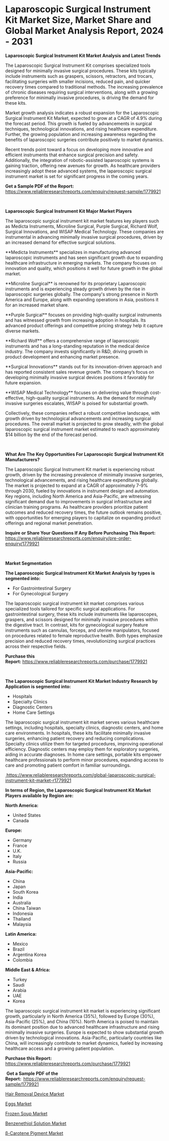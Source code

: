 <p><h1>Laparoscopic Surgical Instrument Kit Market Size, Market Share and Global Market Analysis Report, 2024 - 2031</h1></p><p><strong>Laparoscopic Surgical Instrument Kit Market Analysis and Latest Trends</strong></p>
<p><p>The Laparoscopic Surgical Instrument Kit comprises specialized tools designed for minimally invasive surgical procedures. These kits typically include instruments such as graspers, scissors, retractors, and trocars, facilitating surgeries with smaller incisions, reduced pain, and quicker recovery times compared to traditional methods. The increasing prevalence of chronic diseases requiring surgical interventions, along with a growing preference for minimally invasive procedures, is driving the demand for these kits.</p><p>Market growth analysis indicates a robust expansion for the Laparoscopic Surgical Instrument Kit Market, expected to grow at a CAGR of 4.9% during the forecast period. This growth is fueled by advancements in surgical techniques, technological innovations, and rising healthcare expenditure. Further, the growing population and increasing awareness regarding the benefits of laparoscopic surgeries contribute positively to market dynamics. </p><p>Recent trends point toward a focus on developing more innovative and efficient instruments that enhance surgical precision and safety. Additionally, the integration of robotic-assisted laparoscopic systems is gaining traction, offering new avenues for growth. As healthcare providers increasingly adopt these advanced systems, the laparoscopic surgical instrument market is set for significant progress in the coming years.</p></p>
<p><strong>Get a Sample PDF of the Report:&nbsp;</strong> <a href="https://www.reliableresearchreports.com/enquiry/request-sample/1779921?utm_campaign=7&utm_medium=2&utm_source=Github&utm_content=ia&utm_term=19122024&utm_id=laparoscopic-surgical-instrument-kit">https://www.reliableresearchreports.com/enquiry/request-sample/1779921</a></p>
<p>&nbsp;</p>
<p><strong>Laparoscopic Surgical Instrument Kit Major Market Players</strong></p>
<p><p>The laparoscopic surgical instrument kit market features key players such as Medicta Instruments, Microline Surgical, Purple Surgical, Richard Wolf, Surgical Innovations, and WISAP Medical Technology. These companies are instrumental in advancing minimally invasive surgical procedures, driven by an increased demand for effective surgical solutions.</p><p>**Medicta Instruments** specializes in manufacturing advanced laparoscopic instruments and has seen significant growth due to expanding healthcare infrastructure in emerging markets. The company focuses on innovation and quality, which positions it well for future growth in the global market.</p><p>**Microline Surgical** is renowned for its proprietary Laparoscopic instruments and is experiencing steady growth driven by the rise in laparoscopic surgeries globally. The company's strong presence in North America and Europe, along with expanding operations in Asia, positions it for an increased market share.</p><p>**Purple Surgical** focuses on providing high-quality surgical instruments and has witnessed growth from increasing adoption in hospitals. Its advanced product offerings and competitive pricing strategy help it capture diverse markets.</p><p>**Richard Wolf** offers a comprehensive range of laparoscopic instruments and has a long-standing reputation in the medical device industry. The company invests significantly in R&D, driving growth in product development and enhancing market presence.</p><p>**Surgical Innovations** stands out for its innovation-driven approach and has reported consistent sales revenue growth. The company’s focus on developing minimally invasive surgical devices positions it favorably for future expansion.</p><p>**WISAP Medical Technology** focuses on delivering value through cost-effective, high-quality surgical instruments. As the demand for minimally invasive surgeries escalates, WISAP is poised for substantial growth.</p><p>Collectively, these companies reflect a robust competitive landscape, with growth driven by technological advancements and increasing surgical procedures. The overall market is projected to grow steadily, with the global laparoscopic surgical instrument market estimated to reach approximately $14 billion by the end of the forecast period.</p></p>
<p>&nbsp;</p>
<p><strong>What Are The Key Opportunities For Laparoscopic Surgical Instrument Kit Manufacturers?</strong></p>
<p><p>The Laparoscopic Surgical Instrument Kit market is experiencing robust growth, driven by the increasing prevalence of minimally invasive surgeries, technological advancements, and rising healthcare expenditures globally. The market is projected to expand at a CAGR of approximately 7-9% through 2030, fueled by innovations in instrument design and automation. Key regions, including North America and Asia-Pacific, are witnessing significant demand due to improvements in surgical infrastructure and clinician training programs. As healthcare providers prioritize patient outcomes and reduced recovery times, the future outlook remains positive, with opportunities for emerging players to capitalize on expanding product offerings and regional market penetration.</p></p>
<p><strong>Inquire or Share Your Questions If Any Before Purchasing This Report:</strong> <a href="https://www.reliableresearchreports.com/enquiry/pre-order-enquiry/1779921?utm_campaign=7&utm_medium=2&utm_source=Github&utm_content=ia&utm_term=19122024&utm_id=laparoscopic-surgical-instrument-kit">https://www.reliableresearchreports.com/enquiry/pre-order-enquiry/1779921</a></p>
<p>&nbsp;</p>
<p><strong>Market Segmentation</strong></p>
<p><strong>The Laparoscopic Surgical Instrument Kit Market Analysis by types is segmented into:</strong></p>
<p><ul><li>For Gastrointestinal Surgery</li><li>For Gynecological Surgery</li></ul></p>
<p><p>The laparoscopic surgical instrument kit market comprises various specialized tools tailored for specific surgical applications. For gastrointestinal surgery, these kits include instruments like laparoscopes, graspers, and scissors designed for minimally invasive procedures within the digestive tract. In contrast, kits for gynecological surgery feature instruments such as cannulas, forceps, and uterine manipulators, focused on procedures related to female reproductive health. Both types emphasize precision and reduced recovery times, revolutionizing surgical practices across their respective fields.</p></p>
<p><strong>Purchase this Report:&nbsp;</strong><a href="https://www.reliableresearchreports.com/purchase/1779921?utm_campaign=7&utm_medium=2&utm_source=Github&utm_content=ia&utm_term=19122024&utm_id=laparoscopic-surgical-instrument-kit">https://www.reliableresearchreports.com/purchase/1779921</a></p>
<p>&nbsp;</p>
<p><strong>The Laparoscopic Surgical Instrument Kit Market Industry Research by Application is segmented into:</strong></p>
<p><ul><li>Hospitals</li><li>Specialty Clinics</li><li>Diagnostic Centers</li><li>Home Care Settings</li></ul></p>
<p><p>The laparoscopic surgical instrument kit market serves various healthcare settings, including hospitals, specialty clinics, diagnostic centers, and home care environments. In hospitals, these kits facilitate minimally invasive surgeries, enhancing patient recovery and reducing complications. Specialty clinics utilize them for targeted procedures, improving operational efficiency. Diagnostic centers may employ them for exploratory surgeries, aiding in accurate diagnoses. In home care settings, portable kits empower healthcare professionals to perform minor procedures, expanding access to care and promoting patient comfort in familiar surroundings.</p></p>
<p><a href="https://www.reliableresearchreports.com/global-laparoscopic-surgical-instrument-kit-market-r1779921?utm_campaign=7&utm_medium=2&utm_source=Github&utm_content=ia&utm_term=19122024&utm_id=laparoscopic-surgical-instrument-kit">&nbsp;https://www.reliableresearchreports.com/global-laparoscopic-surgical-instrument-kit-market-r1779921</a></p>
<p><strong>In terms of Region, the Laparoscopic Surgical Instrument Kit Market Players available by Region are:</strong></p>
<p>
    <p> <strong> North America: </strong>
        <ul>
            <li>United States</li>
            <li>Canada</li>
        </ul>
        </p> 
    <p> <strong> Europe: </strong>
        <ul>
            <li>Germany</li>
            <li>France</li>
            <li>U.K.</li>
            <li>Italy</li>
            <li>Russia</li>
        </ul>
        </p> 
    <p> <strong> Asia-Pacific: </strong>
        <ul>
            <li>China</li>
            <li>Japan</li>
            <li>South Korea</li>
            <li>India</li>
            <li>Australia</li>
            <li>China Taiwan</li>
            <li>Indonesia</li>
            <li>Thailand</li>
            <li>Malaysia</li>
        </ul>
        </p> 
    <p> <strong> Latin America: </strong>
        <ul>
            <li>Mexico</li>
            <li>Brazil</li>
            <li>Argentina Korea</li>
            <li>Colombia</li>
        </ul>
        </p> 
    <p> <strong> Middle East & Africa: </strong>
        <ul>
            <li>Turkey</li>
            <li>Saudi</li>
            <li>Arabia</li>
            <li>UAE</li>
            <li>Korea</li>
        </ul>
    </p>
    </p>
<p><p>The laparoscopic surgical instrument kit market is experiencing significant growth, particularly in North America (35%), followed by Europe (30%), Asia-Pacific (25%), and China (10%). North America is poised to maintain its dominant position due to advanced healthcare infrastructure and rising minimally invasive surgeries. Europe is expected to show substantial growth driven by technological innovations. Asia-Pacific, particularly countries like China, will increasingly contribute to market dynamics, fueled by increasing healthcare access and a growing patient population.</p></p>
<p><strong>Purchase this Report: </strong><a href="https://www.reliableresearchreports.com/purchase/1779921?utm_campaign=7&utm_medium=2&utm_source=Github&utm_content=ia&utm_term=19122024&utm_id=laparoscopic-surgical-instrument-kit">https://www.reliableresearchreports.com/purchase/1779921</a></p>
<p>&nbsp;<strong>Get a Sample PDF of the Report:&nbsp;&nbsp;</strong><a href="https://www.reliableresearchreports.com/enquiry/request-sample/1779921?utm_campaign=7&utm_medium=2&utm_source=Github&utm_content=ia&utm_term=19122024&utm_id=laparoscopic-surgical-instrument-kit">https://www.reliableresearchreports.com/enquiry/request-sample/1779921</a></p>
<p><strong></strong></p>
<p><p><a href="https://www.linkedin.com/pulse/hair-removal-device-market-petal-research-iwnof?utm_campaign=7&utm_medium=2&utm_source=Github&utm_content=ia&utm_term=19122024&utm_id=laparoscopic-surgical-instrument-kit">Hair Removal Device Market</a></p><p><a href="https://www.linkedin.com/pulse/growth-rate-size-eggs-market-anextraordinary-89-cagr-from-cavle?utm_campaign=7&utm_medium=2&utm_source=Github&utm_content=ia&utm_term=19122024&utm_id=laparoscopic-surgical-instrument-kit">Eggs Market</a></p><p><a href="https://www.linkedin.com/pulse/explosive-growth-frozen-soup-market-global-opportunities-a2qwe?utm_campaign=7&utm_medium=2&utm_source=Github&utm_content=ia&utm_term=19122024&utm_id=laparoscopic-surgical-instrument-kit">Frozen Soup Market</a></p><p><a href="https://github.com/provorikovar/Market-Research-Report-List-6/blob/main/benzenethiol-solution-market.md?utm_campaign=7&utm_medium=2&utm_source=Github&utm_content=ia&utm_term=19122024&utm_id=laparoscopic-surgical-instrument-kit">Benzenethiol Solution Market</a></p><p><a href="https://github.com/angelajermaine/Market-Research-Report-List-5/blob/main/b-carotene-pigment-market.md?utm_campaign=7&utm_medium=2&utm_source=Github&utm_content=ia&utm_term=19122024&utm_id=laparoscopic-surgical-instrument-kit">β-Carotene Pigment Market</a></p></p>